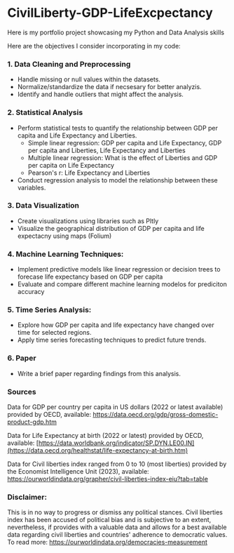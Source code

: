 # CivilLiberty-GDP-LifeExcpectancy
Here is my portfolio project showcasing my Python and Data Analysis skills

Here are the objectives I consider incorporating in my code:
### 1. Data Cleaning and Preprocessing
* Handle missing or null values within the datasets.
* Normalize/standardize the data if necsesary for better analyzis.
* Identify and handle outliers that might affect the analysis.
### 2. Statistical Analysis
* Perform statistical tests to quantify the relationship between GDP per capita and Life Expectancy and Liberties.
  * Simple linear regression: GDP per capita and Life Expectancy, GDP per capita and Liberties, Life Expectancy and Liberties
  * Multiple linear regression: What is the effect of Liberties and GDP per capita on Life Expectancy
  * Pearson's r: Life Expectancy and Liberties
* Conduct regression analysis to model the relationship between these variables.
### 3. Data Visualization
* Create visualizations using libraries such as Pltly
* Visualize the geographical distribution of GDP per capita and life expectacny using maps (Folium)
### 4. Machine Learning Techniques:
* Implement predictive models like linear regression or decision trees to forecase life expectancy based on GDP per capita
* Evaluate and compare different machine learning modelos for prediciton accuracy
### 5. Time Series Analysis:
* Explore how GDP per capita and life expectancy have changed over time for selected  regions.
* Apply time series forecasting techniques to predict future trends.
### 6. Paper
* Write a brief paper regarding findings from this analysis.

### Sources
Data for GDP per country per capita in US dollars (2022 or latest available) provided by OECD, available: 
https://data.oecd.org/gdp/gross-domestic-product-gdp.htm

Data for Life Expectancy at birth (2022 or latest) provided by OECD, available: 
[https://data.worldbank.org/indicator/SP.DYN.LE00.IN](https://data.oecd.org/healthstat/life-expectancy-at-birth.htm)

Data for Civil liberties index ranged from 0 to 10 (most liberties) provided by the Economist Intelligence Unit (2023), available: 
https://ourworldindata.org/grapher/civil-liberties-index-eiu?tab=table

### Disclaimer: 
This is in no way to progress or dismiss any political stances. Civil liberties index has been accused of political bias and is subjective to an extent, nevertheless, if provides with a valuable data and allows for a best available data regarding civil liberties and countries' adherence to democratic values. To read more: https://ourworldindata.org/democracies-measurement
